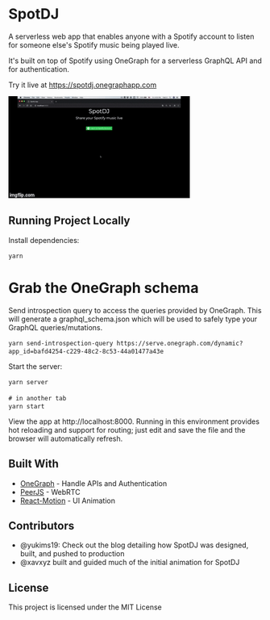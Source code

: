 # SpotDJ

A serverless web app that enables anyone with a Spotify account to listen for someone else's Spotify music being played live.

It's built on top of Spotify using OneGraph for a serverless GraphQL API and for authentication.

Try it live at https://spotdj.onegraphapp.com

![Demo](demo.gif)

## Running Project Locally

Install dependencies:

```
yarn
```

Grab the OneGraph schema 
=======
Send introspection query to access the queries provided by OneGraph. This will generate a graphql_schema.json which will be used to safely type your GraphQL queries/mutations.

```
yarn send-introspection-query https://serve.onegraph.com/dynamic?app_id=bafd4254-c229-48c2-8c53-44a01477a43e
```

Start the server:

```
yarn server

# in another tab
yarn start
```

View the app at http://localhost:8000. Running in this environment provides hot reloading and support for routing; just edit and save the file and the browser will automatically refresh.


## Built With
* [OneGraph](https://www.onegraph.com/) - Handle APIs and Authentication
* [PeerJS](https://peerjs.com/) - WebRTC
* [React-Motion](https://github.com/chenglou/react-motion) - UI Animation

## Contributors

- @yukims19: Check out the blog detailing how SpotDJ was designed, built, and pushed to production
- @xavxyz built and guided much of the initial animation for SpotDJ

## License
This project is licensed under the MIT License

